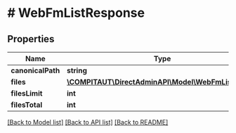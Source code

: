 # # WebFmListResponse

## Properties

Name | Type | Description | Notes
------------ | ------------- | ------------- | -------------
**canonicalPath** | **string** |  |
**files** | [**\COMPITAUT\DirectAdminAPI\Model\WebFmListEntry[]**](WebFmListEntry.md) |  |
**filesLimit** | **int** |  |
**filesTotal** | **int** |  |

[[Back to Model list]](../../README.md#models) [[Back to API list]](../../README.md#endpoints) [[Back to README]](../../README.md)
